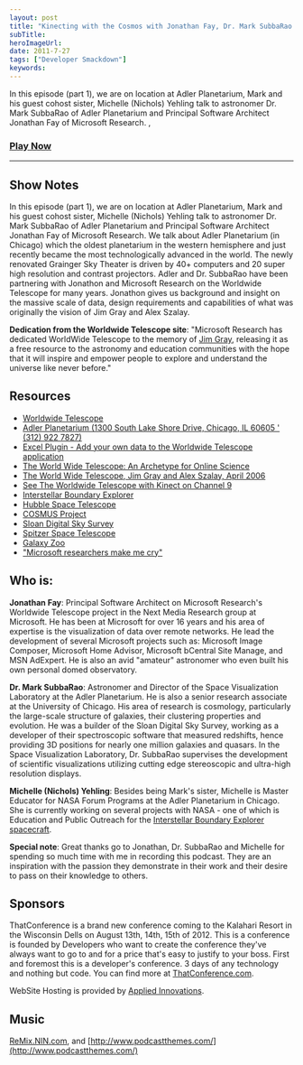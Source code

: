 ```yaml
---
layout: post 
title: "Kinecting with the Cosmos with Jonathan Fay, Dr. Mark SubbaRao & Michelle Yehling (Part 1)"
subTitle: 
heroImageUrl: 
date: 2011-7-27
tags: ["Developer Smackdown"]
keywords: 
---
```


In this episode (part 1), we are on location at Adler Planetarium, Mark and his guest cohost sister, Michelle (Nichols) Yehling talk to astronomer Dr. Mark SubbaRao of Adler Planetarium and Principal Software Architect Jonathan Fay of Microsoft Research. ,

### [Play Now](http://www.podtrac.com/pts/redirect.mp3/DeveloperSmackdown.com/Services/PodcastServices.svc/GetPodcast/ds_054.mp3)

* * *

## Show Notes

In this episode (part 1), we are on location at Adler Planetarium, Mark and his guest cohost sister, Michelle (Nichols) Yehling talk to astronomer Dr. Mark SubbaRao of Adler Planetarium and Principal Software Architect Jonathan Fay of Microsoft Research.  We talk about Adler Planetarium (in Chicago) which the oldest planetarium in the western hemisphere and just recently became the most technologically advanced in the world.  The newly renovated Grainger Sky Theater is driven by 40+ computers and 20 super high resolution and contrast projectors.  Adler and Dr. SubbaRao have been partnering with Jonathon and Microsoft Research on the Worldwide Telescope for many years.  Jonathon gives us background and insight on the massive scale of data, design requirements and capabilities of what was originally the vision of Jim Gray and Alex Szalay.

**Dedication from the Worldwide Telescope site**:  "Microsoft Research has dedicated WorldWide Telescope to the memory of [Jim Gray](http://en.wikipedia.org/wiki/Jim_Gray_(computer_scientist)), releasing it as a free resource to the astronomy and education communities with the hope that it will inspire and empower people to explore and understand the universe like never before."

## Resources

*   [Worldwide Telescope](http://www.worldwidetelescope.org/Home.aspx)
*   [Adler Planetarium (1300 South Lake Shore Drive, Chicago, IL 60605 ' (312) 922 7827)](http://www.adlerplanetarium.org/)
*   [Excel Plugin - Add your own data to the Worldwide Telescope application](http://www.worldwidetelescope.org/excelplugin.aspx)
*   [The World Wide Telescope: An Archetype for Online Science](http://research.microsoft.com/apps/pubs/default.aspx?id=64569)
*   [The World Wide Telescope, Jim Gray and Alex Szalay, April 2006](http://research.microsoft.com/apps/pubs/default.aspx?id=64527)
*   [See The Worldwide Telescope with Kinect on Channel 9](http://channel9.msdn.com/posts/Worldwide-Telescope-Kinect-Style)
*   [Interstellar Boundary Explorer](http://www.ibex.swri.edu/index.shtml)
*   [Hubble Space Telescope](http://hubblesite.org/)
*   [COSMUS Project](http://astro.uchicago.edu/cosmus/)
*   [Sloan Digital Sky Survey](http://www.sdss.org/)
*   [Spitzer Space Telescope](http://www.spitzer.caltech.edu/)
*   [Galaxy Zoo](http://zoo1.galaxyzoo.org/)
*   ["Microsoft researchers make me cry"](http://scobleizer.com/2008/02/14/microsoft-researchers-make-me-cry/)

## Who is:

**Jonathan Fay**: Principal Software Architect on Microsoft Research's Worldwide Telescope project in the Next Media Research group at Microsoft.  He has been at Microsoft for over 16 years and his area of expertise is the visualization of data over remote networks.  He lead the development of several Microsoft projects such as: Microsoft Image Composer, Microsoft Home Advisor, Microsoft bCentral Site Manage, and MSN AdExpert. He is also an avid "amateur" astronomer who even built his own personal domed observatory.

**Dr. Mark SubbaRao**:  Astronomer and Director of the Space Visualization Laboratory at the Adler Planetarium. He is also a senior research associate at the University of Chicago. His area of research is cosmology, particularly the large-scale structure of galaxies, their clustering properties and evolution. He was a builder of the Sloan Digital Sky Survey, working as a developer of their spectroscopic software that measured redshifts, hence providing 3D positions for nearly one million galaxies and quasars. In the Space Visualization Laboratory, Dr. SubbaRao supervises the development of scientific visualizations utilizing cutting edge stereoscopic and ultra-high resolution displays.

**Michelle (Nichols) Yehling**:  Besides being Mark's sister, Michelle is Master Educator for NASA Forum Programs at the Adler Planetarium in Chicago.  She is currently working on several projects with NASA - one of which is Education and Public Outreach for the [Interstellar Boundary Explorer spacecraft](http://www.ibex.swri.edu/index.shtml).

**Special note**:  Great thanks go to Jonathan, Dr. SubbaRao and Michelle for spending so much time with me in recording this podcast.  They are an inspiration with the passion they demonstrate in their work and their desire to pass on their knowledge to others.

## Sponsors

ThatConference is a brand new conference coming to the Kalahari Resort in the Wisconsin Dells on August 13th, 14th, 15th of 2012\. This is a conference is founded by Developers who want to create the conference they've always want to go to and for a price that's easy to justify to your boss. First and foremost this is a developer's conference. 3 days of any technology and nothing but code. You can find more at [ThatConference.com](http://ThatConference.com).

WebSite Hosting is provided by [Applied Innovations](http://www.appliedi.net/).

## Music

[ReMix.NIN.com](http://ReMix.NIN.com), and [http://www.podcastthemes.com/](http://www.podcastthemes.com/)